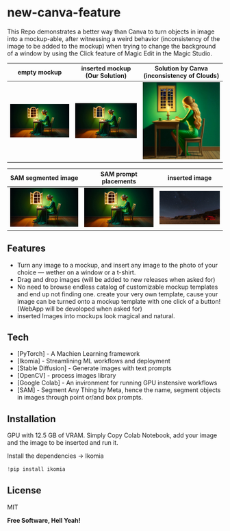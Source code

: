 # new-canva-feature
This Repo demonstrates a better way than Canva to turn objects in image into a mockup-able, after witnessing a weird behavior (inconsistency of the image to be added to the mockup) when trying to change the background of a window by using the Click feature of Magic Edit in the Magic Studio.

empty mockup             |  inserted mockup (Our Solution)  |  Solution by Canva (inconsistency of Clouds)
:-------------------------:|:-------------------------:|:-------------------------:
![empty mockup](base_image.png "empty/unedited Mockup - Goal is to change the view of the window")  |  ![inserted mockup](filled_polygon_image_starrysky.jpg "inserted/edited Mockup - see window!")  |  ![solution Canva](solution_canva.png "Solution by Canva generating incorrect editing -> see inconsistency in clouds")

SAM segmented image |  SAM prompt placements  |  inserted image
:-------------------------:|:-------------------------:|:-------------------------:
![SAM segmented image](window_box_prompt_for_sam.jpg "image with SAM point and box Prompts for smart area selection")  |  ![SAM prompt placements](window_box_prompt_for_sam.jpg "Image with SAM prompt placement of points and boxes for smart segmenting")  |  ![inserted image](starry-sky-desert-tent.jpg "Inserted image generated by diffucion model throught text prompt")

## Features

- Turn any image to a mockup, and insert any image to the photo of your choice — wether on a window or a t-shirt.
- Drag and drop images (will be added to new releases when asked for)
- No need to browse endless catalog of customizable mockup templates and end up not finding one. create your very own template, cause your image can be turned onto a mockup template with one click of a button! (WebApp will be devoloped when asked for)
- inserted Images into mockups look magical and natural.

## Tech

- [PyTorch] - A Machien Learning framework
- [Ikomia] - Streamlining ML workflows and deployment 
- [Stable Diffusion] - Generate images with text prompts
- [OpenCV] - process images library
- [Google Colab] - An invironment for running GPU instensive workflows 
- [SAM] - Segment Any Thing by Meta, hence the name, segment objects in images through point or/and box prompts.

## Installation

GPU with 12.5 GB of VRAM. 
Simply Copy Colab Notebook, add your image and the image to be inserted and run it. 

Install the dependencies -> Ikomia

```python
!pip install ikomia
```

## License

MIT

**Free Software, Hell Yeah!**
